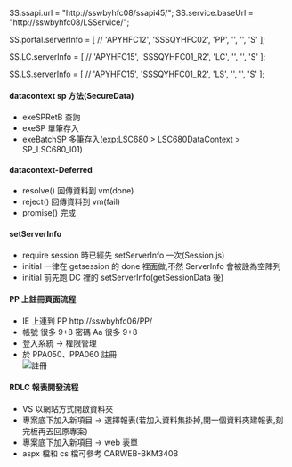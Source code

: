 SS.ssapi.url = "http://sswbyhfc08/ssapi45/";
SS.service.baseUrl = "http://sswbyhfc08/LSService/";

SS.portal.serverInfo = [
// 'APYHFC12',
'SSSQYHFC02',
'PP',
'',
'',
'S'
];

SS.LC.serverInfo = [
// 'APYHFC15',
'SSSQYHFC01_R2',
'LC',
'',
'',
'S'
];

SS.LS.serverInfo = [
// 'APYHFC15',
'SSSQYHFC01_R2',
'LS',
'',
'',
'S'
];

#### datacontext sp 方法(SecureData)

-   exeSPRetB 查詢
-   exeSP 單筆存入
-   exeBatchSP 多筆存入(exp:LSC680 > LSC680DataContext > SP_LSC680_I01)

#### datacontext-Deferred

-   resolve() 回傳資料到 vm(done)
-   reject() 回傳資料到 vm(fail)
-   promise() 完成

#### setServerInfo

-   require session 時已經先 setServerInfo 一次(Session.js)
-   initial 一律在 getsession 的 done 裡面做,不然 ServerInfo 會被設為空陣列
-   initial 前先跑 DC 裡的 setServerInfo(getSessionData 後)

#### PP 上註冊頁面流程

-   IE 上連到 PP http://sswbyhfc06/PP/
-   帳號 很多 9+8 密碼 Aa 很多 9+8
-   登入系統 → 權限管理
-   於 PPA050、PPA060 註冊  
    ![註冊](https://scontent.ftpe7-3.fna.fbcdn.net/v/t1.0-9/90435436_3096217243735647_8716227735971692544_o.jpg?_nc_cat=108&_nc_sid=8024bb&_nc_ohc=ckvyiNYX3LwAX-RpMHY&_nc_ht=scontent.ftpe7-3.fna&oh=53245e095abde977328c152530f1514e&oe=5E995995)

#### RDLC 報表開發流程

-   VS 以網站方式開啟資料夾
-   專案底下加入新項目 → 選擇報表(若加入資料集掛掉,開一個資料夾建報表,刻完板再丟回原專案)
-   專案底下加入新項目 → web 表單
-   aspx 檔和 cs 檔可參考 CARWEB-BKM340B
